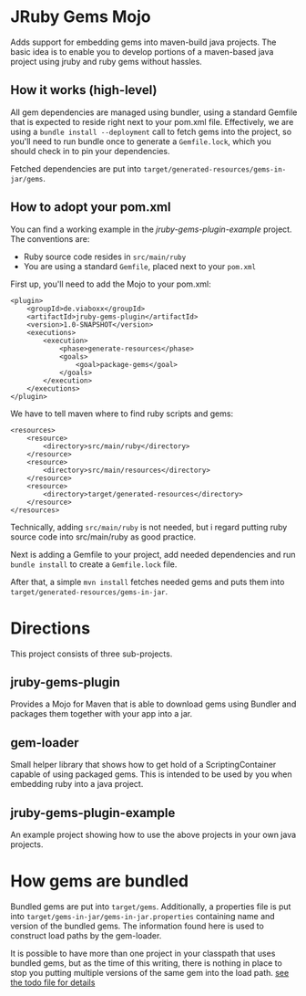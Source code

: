 JRuby Gems Mojo
===============
Adds support for embedding gems into maven-build java projects. The basic idea is to 
enable you to develop portions of a maven-based java project using jruby and ruby gems 
without hassles.

How it works (high-level)
-------------------------
All gem dependencies are managed using bundler, using a standard Gemfile that is expected 
to reside right next to your pom.xml file. Effectively, we are using a 
`bundle install --deployment` call to fetch gems into the project, so you'll need to run 
bundle once to generate a `Gemfile.lock`, which you should check in to pin your dependencies.

Fetched dependencies are put into `target/generated-resources/gems-in-jar/gems`.

How to adopt your pom.xml
-------------------------
You can find a working example in the _jruby-gems-plugin-example_ project. The conventions are:

* Ruby source code resides in `src/main/ruby`
* You are using a standard `Gemfile`, placed next to your `pom.xml`

First up, you'll need to add the Mojo to your pom.xml:

    <plugin>
        <groupId>de.viaboxx</groupId>
        <artifactId>jruby-gems-plugin</artifactId>
        <version>1.0-SNAPSHOT</version>
        <executions>
            <execution>
                <phase>generate-resources</phase>
                <goals>
                    <goal>package-gems</goal>
                </goals>
            </execution>
        </executions>
    </plugin>

We have to tell maven where to find ruby scripts and gems:

    <resources>
        <resource>
            <directory>src/main/ruby</directory>
        </resource>
        <resource>
            <directory>src/main/resources</directory>
        </resource>
        <resource>
            <directory>target/generated-resources</directory>
        </resource>
    </resources>

Technically, adding `src/main/ruby` is not needed, but i regard putting ruby source 
code into src/main/ruby as good practice.

Next is adding a Gemfile to your project, add needed dependencies and run `bundle install` to 
create a `Gemfile.lock` file.

After that, a simple `mvn install` fetches needed gems and puts them into 
`target/generated-resources/gems-in-jar`.

Directions
==========
This project consists of three sub-projects.

jruby-gems-plugin
-----------------
Provides a Mojo for Maven that is able to download gems using Bundler and packages
them together with your app into a jar.

gem-loader
----------
Small helper library that shows how to get hold of a ScriptingContainer capable of
using packaged gems.
This is intended to be used by you when embedding ruby into a java project.

jruby-gems-plugin-example
-------------------------
An example project showing how to use the above projects in your own java projects.

How gems are bundled
====================
Bundled gems are put into `target/gems`. Additionally, a properties file is put into
`target/gems-in-jar/gems-in-jar.properties` containing name and version of the bundled gems. The information found here
is used to construct load paths by the gem-loader.

It is possible to have more than one project in your classpath that uses bundled gems, but as the time of this writing,
there is nothing in place to stop you putting multiple versions of the same gem into the load path. [see the todo file for details](todo.md)

